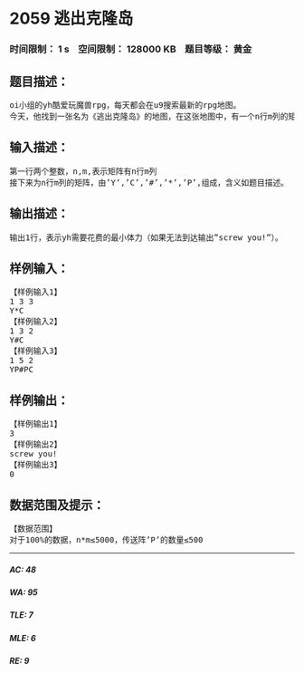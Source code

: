 # 2059 逃出克隆岛   
### 时间限制： 1 s&nbsp;&nbsp;&nbsp;&nbsp;空间限制： 128000 KB&nbsp;&nbsp;&nbsp;&nbsp;题目等级： 黄金  
## 题目描述：  

<pre>
oi小组的yh酷爱玩魔兽rpg，每天都会在u9搜索最新的rpg地图。
今天，他找到一张名为《逃出克隆岛》的地图，在这张地图中，有一个n行m列的矩阵，矩阵由’Y’，’C’，’#’，’*’，’P’,5种元素组成。’Y’表示yh的出生位置，C表示克隆岛的出口，’#’表示该处不可通过，’*’表示通过该处需要消耗金币cost,’P’表示传送阵，任意两个传送阵之间可以免费互相传送。由于这仅仅是第一关，yh不想浪费太多的体力，聪明的你能帮他算出从’Y’出发到’C’最少需要消耗多少金币吗？当然，如果yh永远无法到达’C’,请输出” screw you!”以表到yh的不满。
</pre>
  
  
## 输入描述：  

<pre>
第一行两个整数，n,m,表示矩阵有n行m列
接下来为n行m列的矩阵，由’Y’,’C’,’#’,’*’,’P’,组成，含义如题目描述。
</pre>
  
  
## 输出描述：  

<pre>
输出1行，表示yh需要花费的最小体力（如果无法到达输出”screw you!”）。
</pre>
  
  
## 样例输入：  

<pre>
【样例输入1】
1 3 3
Y*C
【样例输入2】
1 3 2
Y#C
【样例输入3】
1 5 2
YP#PC
</pre>
  
  
## 样例输出：  

<pre>
【样例输出1】
3
【样例输出2】
screw you!
【样例输出3】
0
</pre>
  
  
## 数据范围及提示：  

<pre>
【数据范围】
对于100%的数据，n*m≤5000，传送阵’P’的数量≤500
</pre>
  
  
***  

##### AC: 48  
##### WA: 95  
##### TLE: 7  
##### MLE: 6  
##### RE: 9  
